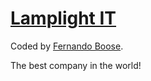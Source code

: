 # [Lamplight IT](http://lamplight.com.br)

Coded by [Fernando Boose](http://twitter.com/mongocoder).

The best company in the world!